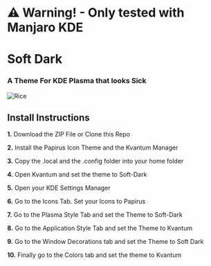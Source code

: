 # ⚠️ Warning! - Only tested with Manjaro KDE

# Soft Dark
### A Theme For KDE Plasma that looks Sick
![Rice](https://i.ibb.co/7jw3bBZ/rice.png)

## Install Instructions

**1.** Download the ZIP File or Clone this Repo

**2.** Install the Papirus Icon Theme and the Kvantum Manager

**3.** Copy the .local and the .config folder into your home folder

**4.** Open Kvantum and set the theme to Soft-Dark

**5.** Open your KDE Settings Manager

**6.** Go to the Icons Tab. Set your Icons to Papirus

**7.** Go to the Plasma Style Tab and set the Theme to Soft-Dark

**8.** Go to the Application Style Tab and set the Theme to Kvantum

**9.** Go to the Window Decorations tab and set the Theme to Soft Dark

**10.** Finally go to the Colors tab and set the theme to Kvantum
